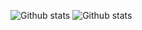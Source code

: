 ![Github stats](https://github-readme-stats.vercel.app/api?username=AlbertHambardzumyan&show_icons=true&count_private=true&hide_title=true)
![Github stats](https://github-readme-stats.vercel.app/api/top-langs/?username=AlbertHambardzumyan&hide=CSS,HTML&hide_title=true&layout=compact)
